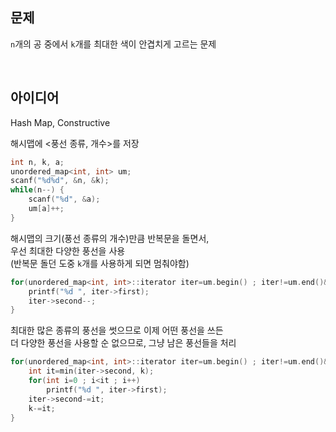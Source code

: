 ## 문제
`n`개의 공 중에서 `k`개를 최대한 색이 안겹치게 고르는 문제

<br/>

## 아이디어
Hash Map, Constructive

해시맵에 <풍선 종류, 개수>를 저장
```cpp
int n, k, a;
unordered_map<int, int> um;
scanf("%d%d", &n, &k);
while(n--) {
	scanf("%d", &a);
	um[a]++;
}
```
해시맵의 크기(풍선 종류의 개수)만큼 반복문을 돌면서,  
우선 최대한 다양한 풍선을 사용  
(반복문 돌던 도중 `k`개를 사용하게 되면 멈춰야함)
```cpp
for(unordered_map<int, int>::iterator iter=um.begin() ; iter!=um.end()&&k ; iter++, k--) {
	printf("%d ", iter->first);
	iter->second--;
}
```
최대한 많은 종류의 풍선을 썻으므로 이제 어떤 풍선을 쓰든  
더 다양한 풍선을 사용할 순 없으므로, 그냥 남은 풍선들을 처리
```cpp
for(unordered_map<int, int>::iterator iter=um.begin() ; iter!=um.end()&&k ; iter++) {
	int it=min(iter->second, k);
	for(int i=0 ; i<it ; i++)
		printf("%d ", iter->first);
	iter->second-=it;
	k-=it;
}
```